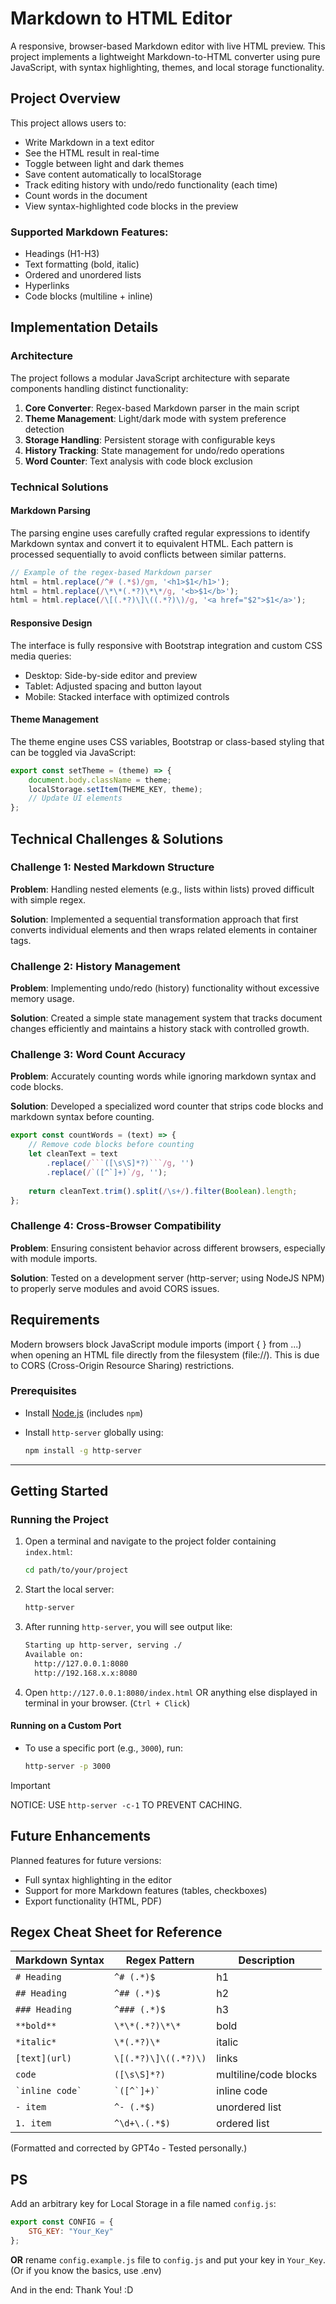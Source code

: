 # Markdown to HTML Editor

A responsive, browser-based Markdown editor with live HTML preview. This project implements a lightweight Markdown-to-HTML converter using pure JavaScript, with syntax highlighting, themes, and local storage functionality.

## Project Overview

This project allows users to:
- Write Markdown in a text editor
- See the HTML result in real-time
- Toggle between light and dark themes
- Save content automatically to localStorage
- Track editing history with undo/redo functionality (each time)
- Count words in the document
- View syntax-highlighted code blocks in the preview

### Supported Markdown Features:

- Headings (H1-H3)
- Text formatting (bold, italic)
- Ordered and unordered lists
- Hyperlinks
- Code blocks (multiline + inline)

## Implementation Details

### Architecture

The project follows a modular JavaScript architecture with separate components handling distinct functionality:

1. **Core Converter**: Regex-based Markdown parser in the main script
2. **Theme Management**: Light/dark mode with system preference detection
3. **Storage Handling**: Persistent storage with configurable keys
4. **History Tracking**: State management for undo/redo operations
5. **Word Counter**: Text analysis with code block exclusion

### Technical Solutions

#### Markdown Parsing

The parsing engine uses carefully crafted regular expressions to identify Markdown syntax and convert it to equivalent HTML. Each pattern is processed sequentially to avoid conflicts between similar patterns.

```javascript
// Example of the regex-based Markdown parser
html = html.replace(/^# (.*$)/gm, '<h1>$1</h1>');
html = html.replace(/\*\*(.*?)\*\*/g, '<b>$1</b>');
html = html.replace(/\[(.*?)\]\((.*?)\)/g, '<a href="$2">$1</a>');
```

#### Responsive Design

The interface is fully responsive with Bootstrap integration and custom CSS media queries:
- Desktop: Side-by-side editor and preview
- Tablet: Adjusted spacing and button layout
- Mobile: Stacked interface with optimized controls

#### Theme Management

The theme engine uses CSS variables, Bootstrap or class-based styling that can be toggled via JavaScript:

```javascript
export const setTheme = (theme) => {
    document.body.className = theme;
    localStorage.setItem(THEME_KEY, theme);
    // Update UI elements
};
```

## Technical Challenges & Solutions

### Challenge 1: Nested Markdown Structure

**Problem**: Handling nested elements (e.g., lists within lists) proved difficult with simple regex.

**Solution**: Implemented a sequential transformation approach that first converts individual elements and then wraps related elements in container tags.

### Challenge 2: History Management

**Problem**: Implementing undo/redo (history) functionality without excessive memory usage.

**Solution**: Created a simple state management system that tracks document changes efficiently and maintains a history stack with controlled growth.

### Challenge 3: Word Count Accuracy

**Problem**: Accurately counting words while ignoring markdown syntax and code blocks.

**Solution**: Developed a specialized word counter that strips code blocks and markdown syntax before counting.

```javascript
export const countWords = (text) => {
    // Remove code blocks before counting
    let cleanText = text
        .replace(/```([\s\S]*?)```/g, '')
        .replace(/`([^`]+)`/g, '');
    
    return cleanText.trim().split(/\s+/).filter(Boolean).length;
};
```

### Challenge 4: Cross-Browser Compatibility

**Problem**: Ensuring consistent behavior across different browsers, especially with module imports.

**Solution**: Tested on a development server (http-server; using NodeJS NPM) to properly serve modules and avoid CORS issues.

## Requirements

Modern browsers block JavaScript module imports (import { } from ...) when opening an HTML file directly from the filesystem (file://). This is due to CORS (Cross-Origin Resource Sharing) restrictions.

### Prerequisites

* Install [Node.js](https://nodejs.org/) (includes `npm`)

* Install `http-server` globally using:

  ```bash
  npm install -g http-server
  ```

- - -

## Getting Started

### Running the Project

1. Open a terminal and navigate to the project folder containing `index.html`:

   ```bash
   cd path/to/your/project
   ```

2. Start the local server:

   ```bash
   http-server
   ```

3. After running `http-server`, you will see output like:

   ```bash
   Starting up http-server, serving ./
   Available on:
     http://127.0.0.1:8080
     http://192.168.x.x:8080
   ```

4. Open `http://127.0.0.1:8080/index.html` OR anything else displayed in terminal in your browser. (`Ctrl + Click`)

#### Running on a Custom Port

* To use a specific port (e.g., `3000`), run:

    ```bash
    http-server -p 3000
    ```

> [!IMPORTANT]
> NOTICE: USE `http-server -c-1` TO PREVENT CACHING.

## Future Enhancements

Planned features for future versions:
- Full syntax highlighting in the editor
- Support for more Markdown features (tables, checkboxes)
- Export functionality (HTML, PDF)

## Regex Cheat Sheet for Reference

| Markdown Syntax           | Regex Pattern                           | Description                               |
|---------------------------|-----------------------------------------|-------------------------------------------|
| `# Heading`               | `^# (.*)$`                              | h1                         |
| `## Heading`              | `^## (.*)$`                             | h2                         |
| `### Heading`             | `^### (.*)$`                            | h3                         |
| `**bold**`                | `\*\*(.*?)\*\*`                         | bold                         |
| `*italic*`                | `\*(.*?)\*`                             | italic                       |
| `[text](url)`             | `\[(.*?)\]\((.*?)\)`                    | links                            |
| ```code```                | ```([\s\S]*?)```                 | multiline/code blocks            |
| `` `inline code` ``       | `` `([^`]+)` ``                         | inline code                      |
| `- item`                  | `^- (.*$)`                              | unordered list              |
| `1. item`                 | `^\d+\.(.*$)`                           | ordered list                |

(Formatted and corrected by GPT4o - Tested personally.)

## PS

Add an arbitrary key for Local Storage in a file named `config.js`:

```js
export const CONFIG = {
    STG_KEY: "Your_Key"
};
```

**OR** rename `config.example.js` file to `config.js` and put your key in `Your_Key`.
(Or if you know the basics, use .env)

And in the end: Thank You! :D 
